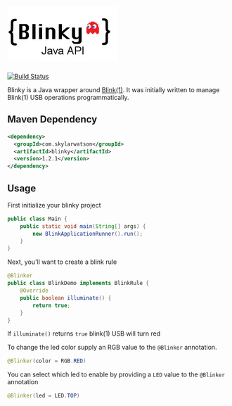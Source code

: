 # ![Blinky Logo](https://github.com/SkylarWatson/blinky/blob/master/src/main/resources/images/blinky-icon.png?raw=true)

[![Build Status](https://travis-ci.org/SkylarWatson/blinky.svg?branch=master)](https://travis-ci.org/SkylarWatson/blinky)

Blinky is a Java wrapper around [Blink(1)](https://blink1.thingm.com/).  It was initially written to manage Blink(1) USB operations programmatically.  

## Maven Dependency

```xml
<dependency>
  <groupId>com.skylarwatson</groupId>
  <artifactId>blinky</artifactId>
  <version>1.2.1</version>
</dependency>
```

## Usage

First initialize your blinky project

```java
public class Main {
    public static void main(String[] args) {
        new BlinkApplicationRunner().run();
    }
}
```

Next, you'll want to create a blink rule

```java
@Blinker
public class BlinkDemo implements BlinkRule {
    @Override
    public boolean illuminate() {
        return true;
    }
}
```

If `illuminate()` returns `true` blink(1) USB will turn red

To change the led color supply an RGB value to the `@Blinker` annotation.

```java
@Blinker(color = RGB.RED)
```

You can select which led to enable by providing a `LED` value to the `@Blinker` annotation

```java
@Blinker(led = LED.TOP)
```
